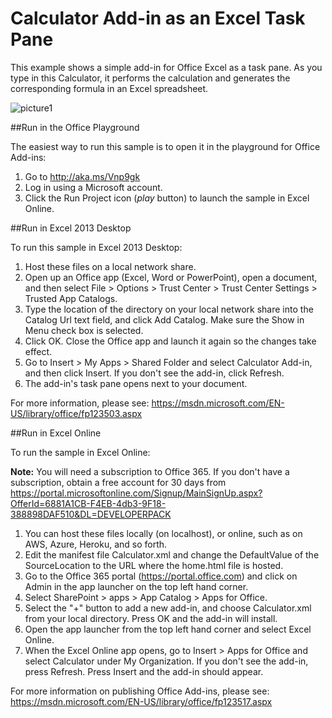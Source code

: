 # Calculator Add-in as an Excel Task Pane

This example shows a simple add-in for Office Excel as a task pane. As you type in this Calculator, it performs the calculation and generates the corresponding formula in an Excel spreadsheet.

![picture1](https://cloud.githubusercontent.com/assets/13442590/9670550/e81fdde0-5241-11e5-8caf-8370f4204fa2.png)

##Run in the Office Playground

The easiest way to run this sample is to open it in the playground for Office Add-ins: 

1. Go to http://aka.ms/Vnp9gk
2. Log in using a Microsoft account.
3. Click the Run Project icon (*play* button) to launch the sample in Excel Online.


##Run in Excel 2013 Desktop

To run this sample in Excel 2013 Desktop:

1. Host these files on a local network share.
2. Open up an Office app (Excel, Word or PowerPoint), open a document, and then select File > Options > Trust Center > Trust Center Settings > Trusted App Catalogs.
3. Type the location of the directory on your local network share into the Catalog Url text field, and click Add Catalog. Make sure the Show in Menu check box is selected.
4. Click OK. Close the Office app and launch it again so the changes take effect.
5. Go to Insert > My Apps > Shared Folder and select Calculator Add-in, and then click Insert. If you don't see the add-in, click Refresh.
6. The add-in's task pane opens next to your document.

For more information, please see: https://msdn.microsoft.com/EN-US/library/office/fp123503.aspx

##Run in Excel Online

To run the sample in Excel Online:

**Note:** You will need a subscription to Office 365. If you don't have a subscription, obtain a free account for 30 days from https://portal.microsoftonline.com/Signup/MainSignUp.aspx?OfferId=6881A1CB-F4EB-4db3-9F18-388898DAF510&DL=DEVELOPERPACK

1. You can host these files locally (on localhost), or online, such as on AWS, Azure, Heroku, and so forth. 
2. Edit the manifest file Calculator.xml and change the DefaultValue of the SourceLocation to the URL where the home.html file is hosted.
3. Go to the Office 365 portal (https://portal.office.com) and click on Admin in the app launcher on the top left hand corner.
4. Select SharePoint > apps > App Catalog > Apps for Office.
5. Select the "+" button to add a new add-in, and choose Calculator.xml from your local directory. Press OK and the add-in will install.
6. Open the app launcher from the top left hand corner and select Excel Online.
7. When the Excel Online app opens, go to Insert > Apps for Office and select Calculator under My Organization. If you don't see the add-in, press Refresh. Press Insert and the add-in should appear.

For more information on publishing Office Add-ins, please see: https://msdn.microsoft.com/EN-US/library/office/fp123517.aspx
